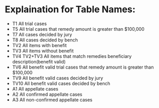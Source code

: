 # Explaination for Table Names:
* T1  All trial cases
* T5 All trial cases that remedy amount is greater than $100,000
* T7 All cases decided by jury
* T8 All cases decided by bench
* TV2 All items with benefit
* TV3 All items without benefit
* TV4 TV2+TV3 All items that match remedies beneficiary description(benefit valid)
* TV6 All benefit valid trial cases that remedy amount is greater than $100,000
* TV9 All benefit valid cases decided by jury
* TV10 All benefit valid cases decided by bench
* A1 All appellate cases
* A2 All confirmed appellate cases
* A3 All non-confirmed appellate cases

